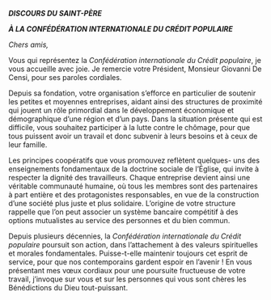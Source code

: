 ***DISCOURS DU SAINT-PÈRE***

***À LA CONFÉDÉRATION INTERNATIONALE DU CRÉDIT POPULAIRE***

*Chers amis,*

Vous qui représentez la *Confédération internationale du Crédit populaire*, je vous accueille avec joie. Je remercie votre Président, Monsieur Giovanni De Censi, pour ses paroles cordiales.

Depuis sa fondation, votre organisation s’efforce en particulier de soutenir les petites et moyennes entreprises, aidant ainsi des structures de proximité qui jouent un rôle primordial dans le développement économique et démographique d’une région et d’un pays. Dans la situation présente qui est difficile, vous souhaitez participer à la lutte contre le chômage, pour que tous puissent avoir un travail et donc subvenir à leurs besoins et à ceux de leur famille.

Les principes coopératifs que vous promouvez reflètent quelques- uns des enseignements fondamentaux de la doctrine sociale de l’Église, qui invite à respecter la dignité des travailleurs. Chaque entreprise devient ainsi une véritable communauté humaine, où tous les membres sont des partenaires à part entière et des protagonistes responsables, en vue de la construction d’une société plus juste et plus solidaire. L’origine de votre structure rappelle que l’on peut associer un système bancaire compétitif à des options mutualistes au service des personnes et du bien commun.

Depuis plusieurs décennies, la *Confédération internationale du Crédit populaire* poursuit son action, dans l’attachement à des valeurs spirituelles et morales fondamentales. Puisse-t-elle maintenir toujours cet esprit de service, pour que nos contemporains gardent espoir en l’avenir ! En vous présentant mes vœux cordiaux pour une poursuite fructueuse de votre travail, j’invoque sur vous et sur les personnes qui vous sont chères les Bénédictions du Dieu tout-puissant.